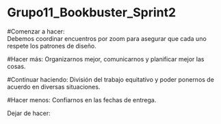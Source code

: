 # Grupo11_Bookbuster_Sprint2
#Comenzar a hacer:  
Debemos coordinar encuentros por zoom para asegurar que cada uno respete los patrones de diseño.

#Hacer más: 
Organizarnos mejor, comunicarnos y planificar mejor las cosas.

#Continuar haciendo: 
División del trabajo equitativo y poder ponernos de acuerdo en diversas situaciones.

#Hacer menos: 
Confiarnos en las fechas de entrega.

Dejar de hacer: 
